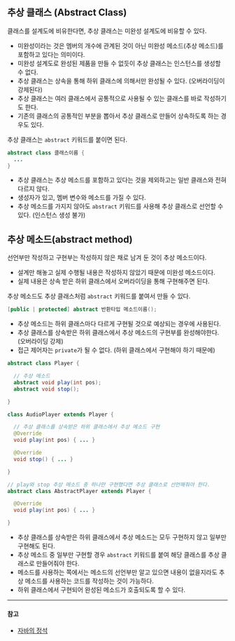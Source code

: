 ## 추상 클래스 (Abstract Class)

클래스를 설계도에 비유한다면, 추상 클래스는 미완성 설계도에 비유할 수 있다.

- 미완성이라는 것은 멤버의 개수에 관계된 것이 아닌 미완성 메소드(추상 메소드)를 포함하고 있다는 의미이다.
- 미완성 설계도로 완성된 제품을 만들 수 없듯이 추상 클래스는 인스턴스를 생성할 수 없다.
- 추상 클래스는 상속을 통해 하위 클래스에 의해서만 완성될 수 있다. (오버라이딩이 강제된다)
- 추상 클래스는 여러 클래스에서 공통적으로 사용될 수 있는 클래스를 바로 작성하기도 한다.
- 기존의 클래스의 공통적인 부분을 뽑아서 추상 클래스로 만들어 상속하도록 하는 경우도 있다.

추상 클래스는 `abstract` 키워드를 붙이면 된다.

```java
abstract class 클래스이름 {
  ...
}
```

- 추상 클래스는 추상 메소드를 포함하고 있다는 것을 제외하고는 일반 클래스와 전혀 다르지 않다.
- 생성자가 있고, 멤버 변수와 메소드를 가질 수 있다.
- 추상 메소드를 가지지 않아도 `abstract` 키워드를 사용해 추상 클래스로 선언할 수 있다. (인스턴스 생성 불가)

## 추상 메소드(abstract method)

선언부만 작성하고 구현부는 작성하지 않은 채로 남겨 둔 것이 추상 메소드이다.

- 설계만 해놓고 실제 수행될 내용은 작성하지 않았기 때문에 미완성 메소드이다.
- 실제 내용은 상속 받은 하위 클래스에서 오버라이딩을 통해 구현해주면 된다.

추상 메소드도 추상 클래스처럼 `abstract` 키워드를 붙여서 만들 수 있다.

```java
[public | protected] abstract 반환타입 메소드이름();
```

- 추상 메소드는 하위 클래스마다 다르게 구현될 것으로 예상되는 경우에 사용된다.
- 추상 클래스를 상속받은 하위 클래스에서 추상 메소드의 구현부를 완성해야한다. (오버라이딩 강제)
- 접근 제어자는 `private`가 될 수 없다. (하위 클래스에서 구현해야 하기 때문에)

```java
abstract class Player {

  // 추상 메소드
  abstract void play(int pos);
  abstract void stop();

}

class AudioPlayer extends Player {

  // 추상 클래스를 상속받은 하위 클래스에서 추상 메소드 구현
  @Override
  void play(int pos) { ... }

  @Override
  void stop() { ... }

}

// play와 stop 추상 메소드 중 하나만 구현했다면 추상 클래스로 선언해줘야 한다.
abstract class AbstractPlayer extends Player {

  @Override
  void play(int pos) { ... }

}
```

- 추상 클래스를 상속받은 하위 클래스에서 추상 메소드는 모두 구현하지 않고 일부만 구현해도 된다.
- 추상 메소드 중 일부만 구현할 경우 `abstract` 키워드를 붙여 해당 클래스를 추상 클래스로 만들어줘야 한다.
- 메소드를 사용하는 쪽에서는 메소드의 선언부만 알고 있으면 내용이 없을지라도 추상 메소드를 사용하는 코드를 작성하는 것이 가능하다.
- 하위 클래스에서 구현되어 완성된 메소드가 호출되도록 할 수 있다.

---

#### 참고

- [자바의 정석](http://www.yes24.com/Product/Goods/24259565)